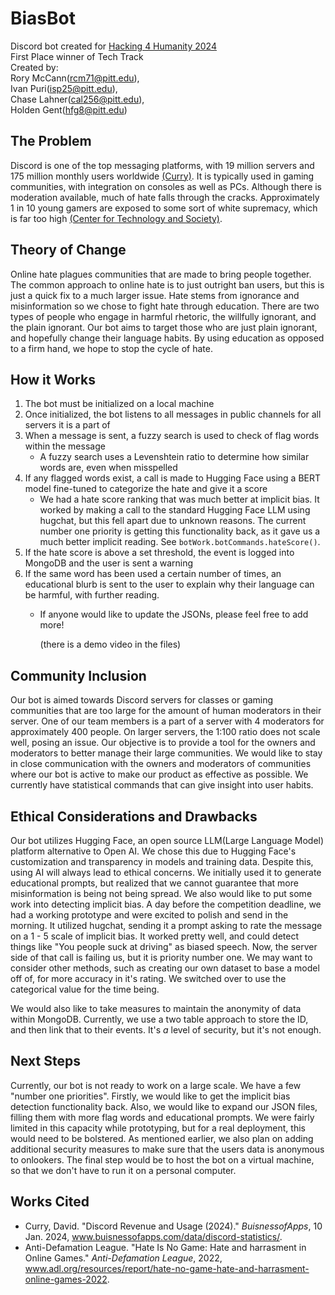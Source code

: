 # BiasBot
Discord bot created for [Hacking 4 Humanity 2024](https://www.hacking4humanity.online/)\
First Place winner of Tech Track\
Created by: \
Rory McCann(rcm71@pitt.edu),\
Ivan Puri(isp25@pitt.edu),\
Chase Lahner(cal256@pitt.edu),\
Holden Gent(hfg8@pitt.edu)

## The Problem

Discord is one of the top messaging platforms, with 19 million servers and 175 million monthly users worldwide [(Curry)](www.buisnessofapps.com/data/discord-statistics/).
It is typically used in gaming communities, with integration on consoles as well as PCs. Although there is moderation available, 
much of hate falls through the cracks. Approximately 1 in 10 young gamers are exposed to some sort of white supremacy, which is
far too high [(Center for Technology and Society)](www.adl.org/resources/report/hate-no-game-hate-and-harrasment-online-games-2022).

## Theory of Change

Online hate plagues communities that are made to bring people together. The common approach to online hate is to just 
outright ban users, but this is just a quick fix to a much larger issue. Hate stems from ignorance and misinformation 
so we chose to fight hate through education. There are two types of people who engage in harmful rhetoric, the 
willfully ignorant, and the plain ignorant. Our bot aims to target those who are just plain ignorant, and hopefully change their 
language habits. By using education as opposed to a firm hand, we hope to stop the cycle of hate.

## How it Works

1. The bot must be initialized on a local machine
2. Once initialized, the bot listens to all messages in public channels for all servers it is a part of
3. When a message is sent, a fuzzy search is used to check of flag words within the message
    - A fuzzy search uses a Levenshtein ratio to determine how similar words are, even when misspelled
4. If any flagged words exist, a call is made to Hugging Face using a BERT model fine-tuned to categorize the hate and give it a score
    - We had a hate score ranking that was much better at implicit bias. It worked by making a call to the standard Hugging Face LLM using hugchat, but this fell apart due to unknown reasons. The current number one priority is getting this functionality back, as it gave us a much better implicit reading. See ```botWork.botCommands.hateScore()```.
5. If the hate score is above a set threshold, the event is logged into MongoDB and the user is sent a warning
6. If the same word has been used a certain number of times, an educational blurb is sent to the user to explain why their language can be harmful, with further reading.
    - If anyone would like to update the JSONs, please feel free to add more!
  
      (there is a demo video in the files)

## Community Inclusion

Our bot is aimed towards Discord servers for classes or gaming communities that are too large for the amount of human moderators in their server.
One of our team members is a part of a server with 4 moderators for approximately 400 people. On larger servers, the 1:100 ratio
does not scale well, posing an issue. Our objective is to provide a tool for the owners and moderators to better manage
their large communities. We would like to stay in close communication with the owners and moderators of communities
where our bot is active to make our product as effective as possible. We currently have statistical commands that can give
insight into user habits.

## Ethical Considerations and Drawbacks

Our bot utilizes Hugging Face, an open source LLM(Large Language Model) platform alternative to Open AI. We chose this due to Hugging Face's
customization and transparency in models and training data. Despite this, using AI will always lead to ethical concerns.
We initially used it to generate educational prompts, but realized that we cannot guarantee that more misinformation is being not being spread.
We also would like to put some work into detecting implicit bias. A day before the competition deadline, we had a working prototype and were excited to polish and send in the morning.
It utilized hugchat, sending it a prompt asking to rate the message on a 1 - 5 scale of implicit bias. It worked pretty well, and could detect things
like "You people suck at driving" as biased speech. Now, the server side of that call is failing us, but it is priority number one. We may want
to consider other methods, such as creating our own dataset to base a model off of, for more accuracy in it's rating. We switched over to
use the categorical value for the time being.

We would also like to take measures to maintain the anonymity of data within MongoDB. Currently, we use a two table approach to store the ID, and then link that
to their events. It's *a* level of security, but it's not enough.

## Next Steps

Currently, our bot is not ready to work on a large scale. We have a few "number one priorities". 
Firstly, we would like to get the implicit bias detection functionality back. Also, we would like to
expand our JSON files, filling them with more flag words and educational prompts. We were fairly limited
in this capacity while prototyping, but for a real deployment, this would need to be bolstered. As mentioned
earlier, we also plan on adding additional security measures to make sure that the users data is anonymous to onlookers.
The final step would be to host the bot on a virtual machine, so that we don't have to run it on a personal
computer. 

## Works Cited

- Curry, David. "Discord Revenue and Usage (2024)." *BuisnessofApps*, 10 Jan. 2024, www.buisnessofapps.com/data/discord-statistics/.
- Anti-Defamation League. "Hate Is No Game: Hate and harrasment in Online Games." *Anti-Defamation League*, 2022, www.adl.org/resources/report/hate-no-game-hate-and-harrasment-online-games-2022.

